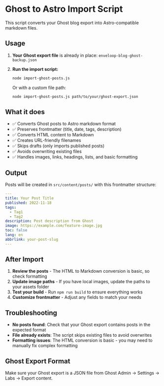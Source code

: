 # Ghost to Astro Import Script

This script converts your Ghost blog export into Astro-compatible markdown files.

## Usage

1. **Your Ghost export file** is already in place: `enveloop-blog-ghost-backup.json`

2. **Run the import script:**

   ```bash
   node import-ghost-posts.js
   ```

   Or with a custom file path:

   ```bash
   node import-ghost-posts.js path/to/your/ghost-export.json
   ```

## What it does

- ✅ Converts Ghost posts to Astro markdown format
- ✅ Preserves frontmatter (title, date, tags, description)
- ✅ Converts HTML content to Markdown
- ✅ Creates URL-friendly filenames
- ✅ Skips drafts (only imports published posts)
- ✅ Avoids overwriting existing files
- ✅ Handles images, links, headings, lists, and basic formatting

## Output

Posts will be created in `src/content/posts/` with this frontmatter structure:

```yaml
---
title: Your Post Title
published: 2022-11-18
tags:
  - Tag1
  - Tag2
description: Post description from Ghost
image: https://example.com/feature-image.jpg
toc: false
lang: en
abbrlink: your-post-slug
---
```

## After Import

1. **Review the posts** - The HTML to Markdown conversion is basic, so check formatting
2. **Update image paths** - If you have local images, update the paths to your assets folder
3. **Test your build** - Run `npm run build` to ensure everything works
4. **Customize frontmatter** - Adjust any fields to match your needs

## Troubleshooting

- **No posts found**: Check that your Ghost export contains posts in the expected format
- **File already exists**: The script skips existing files to avoid overwrites
- **Formatting issues**: The HTML conversion is basic - you may need to manually fix complex formatting

## Ghost Export Format

Make sure your Ghost export is a JSON file from Ghost Admin → Settings → Labs → Export content.
